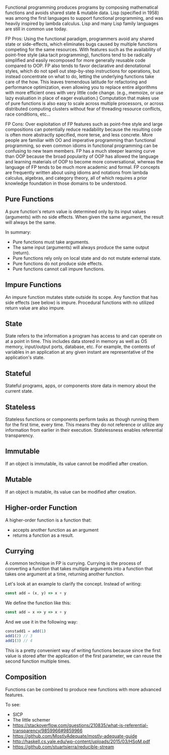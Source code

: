 Functional programming produces programs by composing mathematical functions and avoids shared state & mutable data. Lisp (specified in 1958) was among the first languages to support functional programming, and was heavily inspired by lambda calculus. Lisp and many Lisp family languages are still in common use today.

FP Pros: Using the functional paradigm, programmers avoid any shared state or side-effects, which eliminates bugs caused by multiple functions competing for the same resources. With features such as the availability of point-free style (aka tacit programming), functions tend to be radically simplified and easily recomposed for more generally reusable code compared to OOP.
FP also tends to favor declarative and denotational styles, which do not spell out step-by-step instructions for operations, but instead concentrate on what to do, letting the underlying functions take care of the how. This leaves tremendous latitude for refactoring and performance optimization, even allowing you to replace entire algorithms with more efficient ones with very little code change. (e.g., memoize, or use lazy evaluation in place of eager evaluation.)
Computation that makes use of pure functions is also easy to scale across multiple processors, or across distributed computing clusters without fear of threading resource conflicts, race conditions, etc…

FP Cons: Over exploitation of FP features such as point-free style and large compositions can potentially reduce readability because the resulting code is often more abstractly specified, more terse, and less concrete.
More people are familiar with OO and imperative programming than functional programming, so even common idioms in functional programming can be confusing to new team members.
FP has a much steeper learning curve than OOP because the broad popularity of OOP has allowed the language and learning materials of OOP to become more conversational, whereas the language of FP tends to be much more academic and formal. FP concepts are frequently written about using idioms and notations from lambda calculus, algebras, and category theory, all of which requires a prior knowledge foundation in those domains to be understood.

## Pure Functions
A pure function's return value is determined only by its input values (arguments) with no side effects. When given the same argument, the result will always be the same.

In summary:
- Pure functions must take arguments.
- The same input (arguments) will always produce the same output (return).
- Pure functions rely only on local state and do not mutate external state.
- Pure functions do not produce side effects.
- Pure functions cannot call impure functions.

## Impure Functions
An impure function mutates state outside its scope. Any function that has side effects (see below) is impure. Procedural functions with no utilized return value are also impure.

## State
State refers to the information a program has access to and can operate on at a point in time. This includes data stored in memory as well as OS memory, input/output ports, database, etc. For example, the contents of variables in an application at any given instant are representative of the application's state.

## Stateful
Stateful programs, apps, or components store data in memory about the current state.

## Stateless
Stateless functions or components perform tasks as though running them for the first time, every time. This means they do not reference or utilize any information from earlier in their execution. Statelessness enables referential transparency.

## Immutable
If an object is immutable, its value cannot be modified after creation.

## Mutable
If an object is mutable, its value can be modified after creation.

## Higher-order Function
A higher-order function is a function that:
- accepts another function as an argument
- returns a function as a result.

## Currying
A common technique in FP is currying. Currying is the process of converting a function that
takes multiple arguments into a function that takes one argument at a time, returning
another function.

Let's look at an example to clarify the concept.
Instead of writing:
```javascript
const add = (x, y) => x + y
```

We define the function like this:
```javascript
const add = x => y => x + y
```

And we use it in the following way:
```javascript
constadd1 = add(1)
add1(2) // 3
add1(3) // 4
```

This is a pretty convenient way of writing functions because since the first value is stored
after the application of the first parameter, we can reuse the second function multiple times.

## Composition
Functions can be combined to produce new functions with more advanced features.

To see:
- SICP
- The little schemer
- https://stackoverflow.com/questions/210835/what-is-referential-transparency/9859966#9859966
- https://github.com/MostlyAdequate/mostly-adequate-guide
- http://haskell.cs.yale.edu/wp-content/uploads/2015/03/HSoM.pdf
- https://github.com/stuartsierra/reducible-stream
